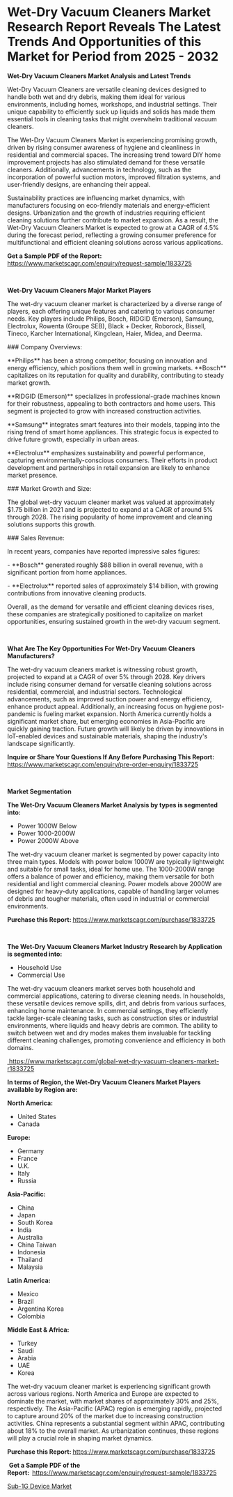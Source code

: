 <p><h1>Wet-Dry Vacuum Cleaners Market Research Report Reveals The Latest Trends And Opportunities of this Market for Period from 2025 - 2032</h1></p><p><strong>Wet-Dry Vacuum Cleaners Market Analysis and Latest Trends</strong></p>
<p><p>Wet-Dry Vacuum Cleaners are versatile cleaning devices designed to handle both wet and dry debris, making them ideal for various environments, including homes, workshops, and industrial settings. Their unique capability to efficiently suck up liquids and solids has made them essential tools in cleaning tasks that might overwhelm traditional vacuum cleaners.</p><p>The Wet-Dry Vacuum Cleaners Market is experiencing promising growth, driven by rising consumer awareness of hygiene and cleanliness in residential and commercial spaces. The increasing trend toward DIY home improvement projects has also stimulated demand for these versatile cleaners. Additionally, advancements in technology, such as the incorporation of powerful suction motors, improved filtration systems, and user-friendly designs, are enhancing their appeal.</p><p>Sustainability practices are influencing market dynamics, with manufacturers focusing on eco-friendly materials and energy-efficient designs. Urbanization and the growth of industries requiring efficient cleaning solutions further contribute to market expansion. As a result, the Wet-Dry Vacuum Cleaners Market is expected to grow at a CAGR of 4.5% during the forecast period, reflecting a growing consumer preference for multifunctional and efficient cleaning solutions across various applications.</p></p>
<p><strong>Get a Sample PDF of the Report:&nbsp;</strong> <a href="https://www.marketscagr.com/enquiry/request-sample/1833725?utm_campaign=1879&utm_medium=2&utm_source=Github&utm_content=ia&utm_term=26032025&utm_id=wet-dry-vacuum-cleaners">https://www.marketscagr.com/enquiry/request-sample/1833725</a></p>
<p>&nbsp;</p>
<p><strong>Wet-Dry Vacuum Cleaners Major Market Players</strong></p>
<p><p>The wet-dry vacuum cleaner market is characterized by a diverse range of players, each offering unique features and catering to various consumer needs. Key players include Philips, Bosch, RIDGID (Emerson), Samsung, Electrolux, Rowenta (Groupe SEB), Black + Decker, Roborock, Bissell, Tineco, Karcher International, Kingclean, Haier, Midea, and Deerma.</p><p>### Company Overviews:</p><p>**Philips** has been a strong competitor, focusing on innovation and energy efficiency, which positions them well in growing markets. **Bosch** capitalizes on its reputation for quality and durability, contributing to steady market growth.</p><p>**RIDGID (Emerson)** specializes in professional-grade machines known for their robustness, appealing to both contractors and home users. This segment is projected to grow with increased construction activities.</p><p>**Samsung** integrates smart features into their models, tapping into the rising trend of smart home appliances. This strategic focus is expected to drive future growth, especially in urban areas.</p><p>**Electrolux** emphasizes sustainability and powerful performance, capturing environmentally-conscious consumers. Their efforts in product development and partnerships in retail expansion are likely to enhance market presence.</p><p>### Market Growth and Size:</p><p>The global wet-dry vacuum cleaner market was valued at approximately $1.75 billion in 2021 and is projected to expand at a CAGR of around 5% through 2028. The rising popularity of home improvement and cleaning solutions supports this growth.</p><p>### Sales Revenue:</p><p>In recent years, companies have reported impressive sales figures: </p><p>- **Bosch** generated roughly $88 billion in overall revenue, with a significant portion from home appliances.</p><p>- **Electrolux** reported sales of approximately $14 billion, with growing contributions from innovative cleaning products.</p><p>Overall, as the demand for versatile and efficient cleaning devices rises, these companies are strategically positioned to capitalize on market opportunities, ensuring sustained growth in the wet-dry vacuum segment.</p></p>
<p>&nbsp;</p>
<p><strong>What Are The Key Opportunities For Wet-Dry Vacuum Cleaners Manufacturers?</strong></p>
<p><p>The wet-dry vacuum cleaners market is witnessing robust growth, projected to expand at a CAGR of over 5% through 2028. Key drivers include rising consumer demand for versatile cleaning solutions across residential, commercial, and industrial sectors. Technological advancements, such as improved suction power and energy efficiency, enhance product appeal. Additionally, an increasing focus on hygiene post-pandemic is fueling market expansion. North America currently holds a significant market share, but emerging economies in Asia-Pacific are quickly gaining traction. Future growth will likely be driven by innovations in IoT-enabled devices and sustainable materials, shaping the industry's landscape significantly.</p></p>
<p><strong>Inquire or Share Your Questions If Any Before Purchasing This Report:</strong> <a href="https://www.marketscagr.com/enquiry/pre-order-enquiry/1833725?utm_campaign=1879&utm_medium=2&utm_source=Github&utm_content=ia&utm_term=26032025&utm_id=wet-dry-vacuum-cleaners">https://www.marketscagr.com/enquiry/pre-order-enquiry/1833725</a></p>
<p>&nbsp;</p>
<p><strong>Market Segmentation</strong></p>
<p><strong>The Wet-Dry Vacuum Cleaners Market Analysis by types is segmented into:</strong></p>
<p><ul><li>Power 1000W Below</li><li>Power 1000-2000W</li><li>Power 2000W Above</li></ul></p>
<p><p>The wet-dry vacuum cleaner market is segmented by power capacity into three main types. Models with power below 1000W are typically lightweight and suitable for small tasks, ideal for home use. The 1000-2000W range offers a balance of power and efficiency, making them versatile for both residential and light commercial cleaning. Power models above 2000W are designed for heavy-duty applications, capable of handling larger volumes of debris and tougher materials, often used in industrial or commercial environments.</p></p>
<p><strong>Purchase this Report:&nbsp;</strong><a href="https://www.marketscagr.com/purchase/1833725?utm_campaign=1879&utm_medium=2&utm_source=Github&utm_content=ia&utm_term=26032025&utm_id=wet-dry-vacuum-cleaners">https://www.marketscagr.com/purchase/1833725</a></p>
<p>&nbsp;</p>
<p><strong>The Wet-Dry Vacuum Cleaners Market Industry Research by Application is segmented into:</strong></p>
<p><ul><li>Household Use</li><li>Commercial Use</li></ul></p>
<p><p>The wet-dry vacuum cleaners market serves both household and commercial applications, catering to diverse cleaning needs. In households, these versatile devices remove spills, dirt, and debris from various surfaces, enhancing home maintenance. In commercial settings, they efficiently tackle larger-scale cleaning tasks, such as construction sites or industrial environments, where liquids and heavy debris are common. The ability to switch between wet and dry modes makes them invaluable for tackling different cleaning challenges, promoting convenience and efficiency in both domains.</p></p>
<p><a href="https://www.marketscagr.com/global-wet-dry-vacuum-cleaners-market-r1833725?utm_campaign=1879&utm_medium=2&utm_source=Github&utm_content=ia&utm_term=26032025&utm_id=wet-dry-vacuum-cleaners">&nbsp;https://www.marketscagr.com/global-wet-dry-vacuum-cleaners-market-r1833725</a></p>
<p><strong>In terms of Region, the Wet-Dry Vacuum Cleaners Market Players available by Region are:</strong></p>
<p>
    <p> <strong> North America: </strong>
        <ul>
            <li>United States</li>
            <li>Canada</li>
        </ul>
        </p> 
    <p> <strong> Europe: </strong>
        <ul>
            <li>Germany</li>
            <li>France</li>
            <li>U.K.</li>
            <li>Italy</li>
            <li>Russia</li>
        </ul>
        </p> 
    <p> <strong> Asia-Pacific: </strong>
        <ul>
            <li>China</li>
            <li>Japan</li>
            <li>South Korea</li>
            <li>India</li>
            <li>Australia</li>
            <li>China Taiwan</li>
            <li>Indonesia</li>
            <li>Thailand</li>
            <li>Malaysia</li>
        </ul>
        </p> 
    <p> <strong> Latin America: </strong>
        <ul>
            <li>Mexico</li>
            <li>Brazil</li>
            <li>Argentina Korea</li>
            <li>Colombia</li>
        </ul>
        </p> 
    <p> <strong> Middle East & Africa: </strong>
        <ul>
            <li>Turkey</li>
            <li>Saudi</li>
            <li>Arabia</li>
            <li>UAE</li>
            <li>Korea</li>
        </ul>
    </p>
    </p>
<p><p>The wet-dry vacuum cleaner market is experiencing significant growth across various regions. North America and Europe are expected to dominate the market, with market shares of approximately 30% and 25%, respectively. The Asia-Pacific (APAC) region is emerging rapidly, projected to capture around 20% of the market due to increasing construction activities. China represents a substantial segment within APAC, contributing about 18% to the overall market. As urbanization continues, these regions will play a crucial role in shaping market dynamics.</p></p>
<p><strong>Purchase this Report: </strong><a href="https://www.marketscagr.com/purchase/1833725?utm_campaign=1879&utm_medium=2&utm_source=Github&utm_content=ia&utm_term=26032025&utm_id=wet-dry-vacuum-cleaners">https://www.marketscagr.com/purchase/1833725</a></p>
<p>&nbsp;<strong>Get a Sample PDF of the Report:&nbsp;&nbsp;</strong><a href="https://www.marketscagr.com/enquiry/request-sample/1833725?utm_campaign=1879&utm_medium=2&utm_source=Github&utm_content=ia&utm_term=26032025&utm_id=wet-dry-vacuum-cleaners">https://www.marketscagr.com/enquiry/request-sample/1833725</a></p>
<p><strong></strong></p>
<p><p><a href="https://github.com/FassouRP/Market-Research-Report-List-7/blob/main/sub-1g-device-market.md?utm_campaign=1879&utm_medium=2&utm_source=Github&utm_content=ia&utm_term=26032025&utm_id=wet-dry-vacuum-cleaners">Sub-1G Device Market</a></p></p>